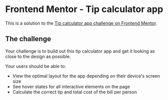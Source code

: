 # Frontend Mentor - Tip calculator app

This is a solution to the [Tip calculator app challenge on Frontend Mentor](https://www.frontendmentor.io/challenges/tip-calculator-app-ugJNGbJUX).


## The challenge

Your challenge is to build out this tip calculator app and get it looking as close to the design as possible.

Your users should be able to:

- View the optimal layout for the app depending on their device's screen size
- See hover states for all interactive elements on the page
- Calculate the correct tip and total cost of the bill per person
